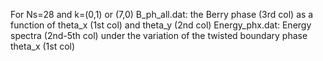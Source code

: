 For Ns=28 and k=(0,1) or (7,0)
B_ph_all.dat: the Berry phase (3rd col) as a function of theta_x (1st col) and theta_y (2nd col)
Energy_phx.dat: Energy spectra (2nd-5th col) under the variation of the twisted boundary phase theta_x (1st col)

